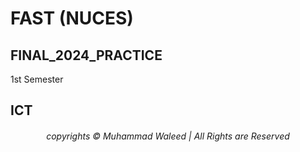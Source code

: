 # <h1>FAST (NUCES)</h1> 
<h2>FINAL_2024_PRACTICE</h2> 
1st Semester
<h2>ICT</h2>

<div align="center">
<h6> copyrights © Muhammad Waleed | All Rights are Reserved</h6>

</div>

 
